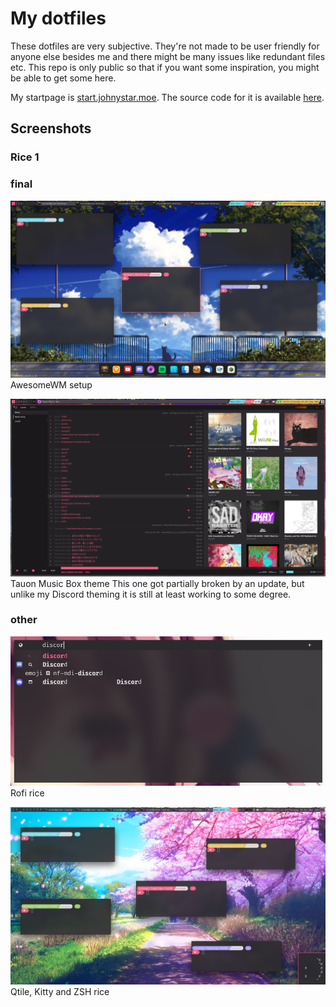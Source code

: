 # My dotfiles

These dotfiles are very subjective. They're not made to be user friendly for anyone else besides me and there might be many issues like redundant files etc. This repo is only public so that if you want some inspiration, you might be able to get some here.

My startpage is [start.johnystar.moe](https://start.johnystar.moe/). The source code for it is available [here](https://github.com/Johnystar/startpage).

## Screenshots

### Rice 1

### final

![Final AwesomeWM screenshot](dotfiles-screenshots/rice1-final-awesomewm.png)
AwesomeWM setup

![Final Tauon Music Box screenshot](dotfiles-screenshots/rice1-final-tauon.png)
Tauon Music Box theme
This one got partially broken by an update, but unlike my Discord theming it is still at least working to some degree.

### other

![Rofi screenshot](dotfiles-screenshots/rice1-rofi1.png)
Rofi rice

![Qtile, Kitty and ZSH screenshot](dotfiles-screenshots/rice1-qtile-kitty-zsh.png)
Qtile, Kitty and ZSH rice
